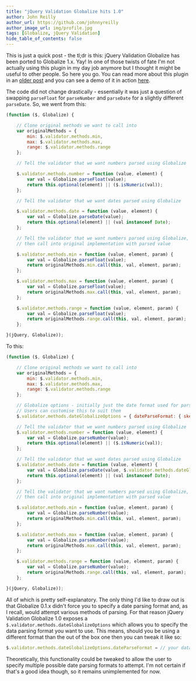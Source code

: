 ```yaml
---
title: "jQuery Validation Globalize hits 1.0"
author: John Reilly
author_url: https://github.com/johnnyreilly
author_image_url: img/profile.jpg
tags: [Globalize, jQuery Validation]
hide_table_of_contents: false
---
```

This is just a quick post - the tl;dr is this: jQuery Validation Globalize has been ported to Globalize 1.x. Yay! In one of those twists of fate I'm not actually using this plugin in my day job anymore but I thought it might be useful to other people. So here you go. You can read more about this plugin in an [older post](<https://blog.johnnyreilly.com/2012/09/globalize-and-jquery-validate.html>) and you can see a demo of it in action [here](<http://johnnyreilly.github.io/jQuery.Validation.Unobtrusive.Native/AdvancedDemo/Globalize.html>).

 The code did not change drastically - essentially it was just a question of swapping `parseFloat` for `parseNumber` and `parseDate` for a slightly different `parseDate`. So, we went from this:

```js
(function ($, Globalize) {

    // Clone original methods we want to call into
    var originalMethods = {
        min: $.validator.methods.min,
        max: $.validator.methods.max,
        range: $.validator.methods.range
    };

    // Tell the validator that we want numbers parsed using Globalize

    $.validator.methods.number = function (value, element) {
        var val = Globalize.parseFloat(value);
        return this.optional(element) || ($.isNumeric(val));
    };

    // Tell the validator that we want dates parsed using Globalize

    $.validator.methods.date = function (value, element) {
        var val = Globalize.parseDate(value);
        return this.optional(element) || (val instanceof Date);
    };

    // Tell the validator that we want numbers parsed using Globalize, 
    // then call into original implementation with parsed value

    $.validator.methods.min = function (value, element, param) {
        var val = Globalize.parseFloat(value);
        return originalMethods.min.call(this, val, element, param);
    };

    $.validator.methods.max = function (value, element, param) {
        var val = Globalize.parseFloat(value);
        return originalMethods.max.call(this, val, element, param);
    };

    $.validator.methods.range = function (value, element, param) {
        var val = Globalize.parseFloat(value);
        return originalMethods.range.call(this, val, element, param);
    };

}(jQuery, Globalize));
```

To this:

```js
(function ($, Globalize) {

    // Clone original methods we want to call into
    var originalMethods = {
        min: $.validator.methods.min,
        max: $.validator.methods.max,
        range: $.validator.methods.range
    };

    // Globalize options - initially just the date format used for parsing
    // Users can customise this to suit them
    $.validator.methods.dateGlobalizeOptions = { dateParseFormat: { skeleton: "yMd" } };

    // Tell the validator that we want numbers parsed using Globalize
    $.validator.methods.number = function (value, element) {
        var val = Globalize.parseNumber(value);
        return this.optional(element) || ($.isNumeric(val));
    };

    // Tell the validator that we want dates parsed using Globalize
    $.validator.methods.date = function (value, element) {
        var val = Globalize.parseDate(value, $.validator.methods.dateGlobalizeOptions.dateParseFormat);
        return this.optional(element) || (val instanceof Date);
    };

    // Tell the validator that we want numbers parsed using Globalize,
    // then call into original implementation with parsed value

    $.validator.methods.min = function (value, element, param) {
        var val = Globalize.parseNumber(value);
        return originalMethods.min.call(this, val, element, param);
    };

    $.validator.methods.max = function (value, element, param) {
        var val = Globalize.parseNumber(value);
        return originalMethods.max.call(this, val, element, param);
    };

    $.validator.methods.range = function (value, element, param) {
        var val = Globalize.parseNumber(value);
        return originalMethods.range.call(this, val, element, param);
    };

}(jQuery, Globalize));
```

All of which is pretty self-explanatory. The only thing I'd like to draw out is that Globalize 0.1.x didn't force you to specify a date parsing format and, as I recall, would attempt various methods of parsing. For that reason jQuery Validation Globalize 1.0 exposes a `$.validator.methods.dateGlobalizeOptions` which allows you to specify the data parsing format you want to use. This means, should you be using a different format than the out of the box one then you can tweak it like so:

```js
$.validator.methods.dateGlobalizeOptions.dateParseFormat = // your data parsing format goes here...
```

Theoretically, this functionality could be tweaked to allow the user to specify multiple possible date parsing formats to attempt. I'm not certain if that's a good idea though, so it remains unimplemented for now.



